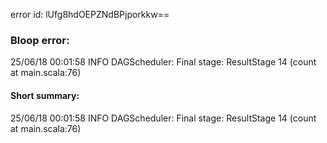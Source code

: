 error id: lUfg8hdOEPZNdBPjporkkw==
### Bloop error:

25/06/18 00:01:58 INFO DAGScheduler: Final stage: ResultStage 14 (count at main.scala:76)
#### Short summary: 

25/06/18 00:01:58 INFO DAGScheduler: Final stage: ResultStage 14 (count at main.scala:76)